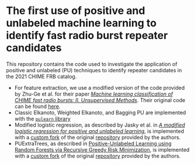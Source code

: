 # The first use of positive and unlabeled machine learning to identify fast radio burst repeater candidates

This repository contains the code used to investigate the application of positive and unlabeled (PU) techniques to identify repeater candidates in the 2021 CHIME FRB catalog.

* For feature extraction, we use a modified version of the code provided by Zhu-Ge et al. for their paper _[Machine learning classification of CHIME fast radio bursts: II. Unsupervised Methods](https://arxiv.org/abs/2210.02471)_. Their original code can be found [here](https://github.com/JiamingZhuge/FRB_ML_unsp/tree/main).
* Classic Elkanoto, Weighted Elkanoto, and Bagging PU are implemented with the [`pulearn` library](https://pulearn.github.io/pulearn/)
* Modified logistic regression, as described by Jasky et al. in _[A modified logistic regression for positive and unlabeled learning](https://ieeexplore.ieee.org/document/9048765)_,  is implemented with a [custom fork](https://github.com/ArjunS07/pu_modified_lr) of the original [repository](https://github.com/kpjaskie/Positive_Unlabeled) provided by the authors.
* PUExtraTrees, as described in [Positive-Unlabeled Learning using Random Forests via Recursive Greedy Risk Minimization](https://arxiv.org/pdf/2210.08461.pdf), is implemented with a [custom fork](https://github.com/ArjunS07/PUExtraTrees) of the original [repository](https://github.com/jonathanwilton/PUExtraTrees) provided by the authors.
